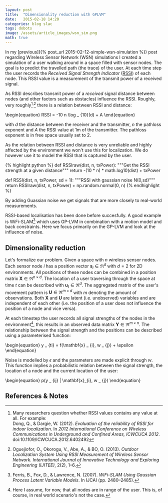 ```yaml
---
layout: post
title:  "Dimensionality reduction with GPLVM"
date:   2015-02-18 14:20
categories: blog slac
tags: dobots
image: /assets/article_images/wsn_sim.png
math: true
---
```


In my [previous]({% post_url 2015-02-12-simple-wsn-simulation %}) post regarding Wireless Sensor Network (WSN) simulations I created a simulation of a user walking around in a space filled with sensor nodes. The goal is to predict the travelled path (the trace) of the user. At each time step the user records the _Received Signal Strength Indicator_ ([RSSI](http://en.wikipedia.org/wiki/Received_signal_strength_indication)) of each node. This RSSI value is a measurement of the transmit power of a received signal.

As RSSI describes transmit power of a _received_ signal distance between nodes (and other factors such as obstacles) influence the RSSI. Roughly, very roughly[^1]<sup>,</sup>[^2] there is a relation between RSSI and distance:

\begin{equation}
RSSI = -10 n \log _ {10}(d) + A
\end{equation}

with $d$ the distance between the receiver and the transmitter, $n$ the pathloss exponent and $A$ the RSSI value at 1m of the transmitter. The pathloss exponent is in free space usually set to 2.

As the relation between RSSI and distance is very unreliable and highly affected by the environment we won't use this for localization. We do however use it to model the RSSI that is captured by the user.

{% highlight python %}
def RSSIraw(dist, n, txPower):
    """Get the RSSI strength at a given distance"""
    return -(10 * n) *  math.log10(dist) + txPower

def RSSI(dist, n, txPower, sd = 1):
    """RSSI with gaussian noise N(0,sd)"""
    return RSSIraw(dist, n, txPower) + np.random.normal(0, n)
{% endhighlight %}

By adding Guassian noise we get signals that are more closely to real-world measurements.

RSSI-based localisation has been done before succesfully. A good example is WiFi-SLAM[^3] which uses GP-LVM in combination with a motion model and back constraints. Here we focus primarily on the GP-LVM and look at the influence of noise.

## Dimensionality reduction

Let's formalize our problem. Given a space with $n$ wireless sensor nodes. Each sensor node $i$ has a position vector $\mathbf{s} _ {i} \in \Re^{d}$ with $d = 2$ for 2D environments. All positions of these nodes can be combined in a position matrix $\mathbf{X} \in \Re^{n \times d}$. The location of a user traversing through the space at time $t$ can be described with $\mathbf{u} _ {t} \in \Re^{d}$. The aggregated matrix of the user's movement pattern is $\mathbf{U} \in \Re^{m \times d}$ with $m$ denoting the amount of observations. Both $\mathbf{X}$ and $\mathbf{U}$ are latent (i.e. unobserved) variables and are independent of each other (i.e. the position of a user does not influence the position of a node and vice versa).

At each timestep the user records all signal strengths of the nodes in the environment[^4], this results in an observed data matrix $\mathbf{Y} \in \Re^{m \times n}$. The relationship between the signal strength and the positions can be described using a parameterised function:

\begin{equation}
y _ {ti} = f(\mathbf{x} _ {i}, w _ {j}) + \epsilon
\end{equation}

Noise is modelled by $\epsilon$ and the parameters are made explicit through $w$. This function implies a probabilistic relation between the signal strength, the location of a node and the current location of the user:

\begin{equation}
p(y _ {ij} | \mathbf{x}_{i}, w _ {j})
\end{equation}




## References & Notes

[^1]: Many researchers question whether RSSI values contains any value at all. For example:<br> Dong, Q., & Dargie, W. (2012). _Evaluation of the reliability of RSSI for indoor localization_. In _2012 International Conference on Wireless Communications in Underground and Confined Areas, ICWCUCA 2012_. doi:10.1109/ICWCUCA.2012.6402492
[^2]: Oguejiofor, O., Okorogu, V., Abe, A., & BO, O. (2013). _Outdoor Localization System Using RSSI Measurement of Wireless Sensor Network. International Journal of Innovative Technology and Exploring Engineering (IJITEE)_, 2(2), 1–6.
[^3]: Ferris, B., Fox, D., & Lawrence, N. (2007). _WiFi-SLAM Using Gaussian Process Latent Variable Models_. In IJCAI (pp. 2480–2485).
[^4]: Here I assume, for now, that all nodes are in range of the user. This is, of course, in real world scenario's not the case.